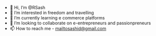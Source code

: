 - 👋 Hi, I’m @RSash
- 👀 I’m interested in freedom and travelling
- 🌱 I’m currently learning e commerce platforms
- 💞️ I’m looking to collaborate on e-entrepreneurs and passionpreneurs
- 📫 How to reach me - mailtosashid@gmail.com

<!---
RSash/RSash is a ✨ special ✨ repository because its `README.md` (this file) appears on your GitHub profile.
You can click the Preview link to take a look at your changes.
--->
